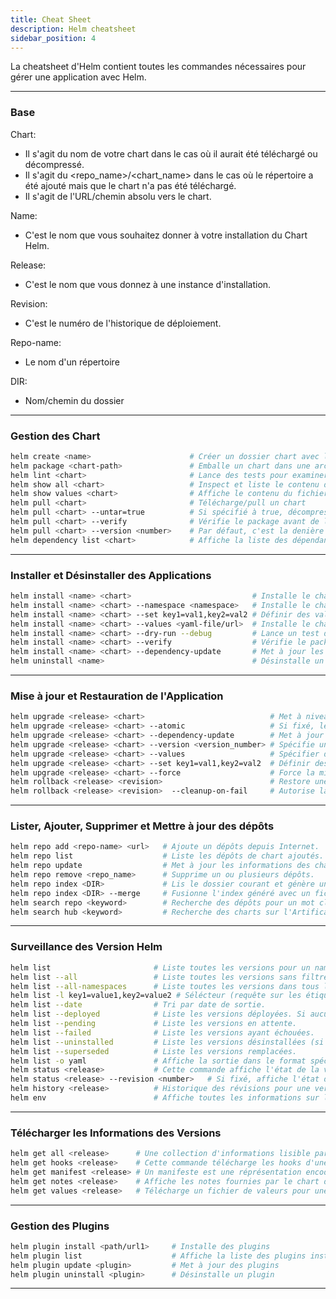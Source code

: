 ```yaml
---
title: Cheat Sheet
description: Helm cheatsheet
sidebar_position: 4
---
```


La cheatsheet d'Helm contient toutes les commandes nécessaires pour gérer une application avec Helm.

-----------------------------------------------------------------------------------------------------------------------------------------------
### Base

Chart:
- Il s'agit du nom de votre chart dans le cas où il aurait été téléchargé ou décompressé.
- Il s'agit du <repo_name>/<chart_name> dans le cas où le répertoire a été ajouté mais que le chart n'a pas été téléchargé.
- Il s'agit de l'URL/chemin absolu vers le chart.

Name:
- C'est le nom que vous souhaitez donner à votre installation du Chart Helm.

Release:
- C'est le nom que vous donnez à une instance d'installation.

Revision:
- C'est le numéro de l'historique de déploiement.

Repo-name:
- Le nom d'un répertoire

DIR:
- Nom/chemin du dossier

------------------------------------------------------------------------------------------------------------------------------------------------

### Gestion des Chart

```bash
helm create <name>                      # Créer un dossier chart avec les fichiers et dossiers utilisé dans un chart.
helm package <chart-path>               # Emballe un chart dans une archive compressée et versionnée.
helm lint <chart>                       # Lance des tests pour examiner un chart et identifier des problèmes.
helm show all <chart>                   # Inspect et liste le contenu d'un chart.
helm show values <chart>                # Affiche le contenu du fichier values.yaml
helm pull <chart>                       # Télécharge/pull un chart 
helm pull <chart> --untar=true          # Si spécifié à true, décompresse le chart une fois téléchargé.
helm pull <chart> --verify              # Vérifie le package avant de l'utiliser
helm pull <chart> --version <number>    # Par défaut, c'est la denière version (latest) qui est utilisée, vous pouvez spécifier une version pour utiliser.
helm dependency list <chart>            # Affiche la liste des dépendances du chart.
``` 
--------------------------------------------------------------------------------------------------------------------------------------------------

### Installer et Désinstaller des Applications

```bash
helm install <name> <chart>                           # Installe le chart avec son nom.
helm install <name> <chart> --namespace <namespace>   # Installe le chart dans un namespace spécifié.
helm install <name> <chart> --set key1=val1,key2=val2 # Définir des valeurs en ligne de commande (vous pouvez spécifier plusieurs valeur ou les séparer par des virgules).
helm install <name> <chart> --values <yaml-file/url>  # Installe le chart avec vos valeurs spécifiques.
helm install <name> <chart> --dry-run --debug         # Lance un test d'installation pour valider le chart.
helm install <name> <chart> --verify                  # Vérifie le package avant de l'utiliser.
helm install <name> <chart> --dependency-update       # Met à jour les dépendances si elles sont manquantes avant d'installer le chart.
helm uninstall <name>                                 # Désinstalle un chart.
```
------------------------------------------------------------------------------------------------------------------------------------------------
### Mise à jour et Restauration de l'Application

```bash
helm upgrade <release> <chart>                            # Met à niveau une version
helm upgrade <release> <chart> --atomic                   # Si fixé, le processus de mise à niveau restore en cas d'erreur
helm upgrade <release> <chart> --dependency-update        # Met à jour les dépendances si elles sont manquantes avant d'installer le chart
helm upgrade <release> <chart> --version <version_number> # Spécifie une version à installer
helm upgrade <release> <chart> --values                   # Spécifier des valeurs dans un fichier YAML ou une URL (vous pouvez en spécifier plusieurs)
helm upgrade <release> <chart> --set key1=val1,key2=val2  # Définir des valeurs en ligne de commande (vous pouvez spécifier plusieurs valeurs ou les séparer par des virgules)
helm upgrade <release> <chart> --force                    # Force la mise à jour des ressources via une stratégie de remplacement
helm rollback <release> <revision>                        # Restore une release pour une version spécifique
helm rollback <release> <revision>  --cleanup-on-fail     # Autorise la suppression des nouvelles ressources créées si le rollback échoue
``` 
------------------------------------------------------------------------------------------------------------------------------------------------
### Lister, Ajouter, Supprimer et Mettre à jour des dépôts

```bash
helm repo add <repo-name> <url>   # Ajoute un dépôts depuis Internet.
helm repo list                    # Liste les dépôts de chart ajoutés.
helm repo update                  # Met à jour les informations des charts disponible locallement à partir des dépôts.
helm repo remove <repo_name>      # Supprime un ou plusieurs dépôts.
helm repo index <DIR>             # Lis le dossier courant et génère un fichier d'index sur les charts trouvés.
helm repo index <DIR> --merge     # Fusionne l'index généré avec un fichier d'index existant.
helm search repo <keyword>        # Recherche des dépôts pour un mot clé dans les charts.
helm search hub <keyword>         # Recherche des charts sur l'Artificat Hub ou sur votre propre hub.
```
-------------------------------------------------------------------------------------------------------------------------------------------------
### Surveillance des Version Helm

```bash
helm list                       # Liste toutes les versions pour un namespace spécifique, utilise le namespace du contexte courant si le namespace n'est pas spécifié.
helm list --all                 # Liste toutes les versions sans filtre appliqué, vous pouvez utiliser '-a'.
helm list --all-namespaces      # Liste toutes les versions dans tous les namespaces, vous pouvez utiliser '-A'.
helm list -l key1=value1,key2=value2 # Sélécteur (requête sur les étiquettes) sur lequel filtrer, prend en charge '=', '==', et '!='.
helm list --date                # Tri par date de sortie.
helm list --deployed            # Liste les versions déployées. Si aucune n'est spécifiée, cela sera automatiquement activé.
helm list --pending             # Liste les versions en attente.
helm list --failed              # Liste les versions ayant échouées.
helm list --uninstalled         # Liste les versions désinstallées (si 'helm uninstall --keep-history' a été utilisé).
helm list --superseded          # Liste les versions remplacées.
helm list -o yaml               # Affiche la sortie dans le format spécifié. Valeurs autorisées : table, json, yaml (par défaut table).
helm status <release>           # Cette commande affiche l'état de la version nommée.
helm status <release> --revision <number>   # Si fixé, affiche l'état d'un version nommée avec sa révision.
helm history <release>          # Historique des révisions pour une version donnée.
helm env                        # Affiche toutes les informations sur l'environnement utilisées par Helm.
```
-------------------------------------------------------------------------------------------------------------------------------------------------
### Télécharger les Informations des Versions

```bash
helm get all <release>      # Une collection d'informations lisible par l'homme sur les notes, les hooks, les valeurs fournies et le fichier manifeste généré de la version donnée.
helm get hooks <release>    # Cette commande télécharge les hooks d'une version. Les hooks sont formatés en YAML et séparés par le spérateur YAML '---\n'.
helm get manifest <release> # Un manifeste est une réprésentation encodée en YAML des ressources Kubernetes qui ont été générées par cette version du/des chart(s). Si un chart dépend d'autres charts, ces ressources seront également incluses dans le manifest.
helm get notes <release>    # Affiche les notes fournies par le chart d'une version donnée.
helm get values <release>   # Télécharge un fichier de valeurs pour une version donnée. Utilisez l'argument '-o' pour formater la sortie.
```
-------------------------------------------------------------------------------------------------------------------------------------------------
### Gestion des Plugins

```bash
helm plugin install <path/url1>     # Installe des plugins
helm plugin list                    # Affiche la liste des plugins installés
helm plugin update <plugin>         # Met à jour des plugins
helm plugin uninstall <plugin>      # Désinstalle un plugin
```
-------------------------------------------------------------------------------------------------------------------------------------------------